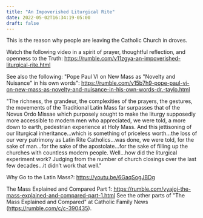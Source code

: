 ```yaml
---
title: "An Impoverished Liturgical Rite"
date: 2022-05-02T16:34:19-05:00
draft: false
---
```

This is the reason why people are leaving the Catholic Church in droves.
<!--more-->
Watch the following video in a spirit of prayer, thoughtful reflection, and openness to the Truth: https://rumble.com/v11zgya-an-impoverished-liturgical-rite.html

See also the following: "Pope Paul VI on New Mass as "Novelty and Nuisance" in his own words": https://rumble.com/v15b7h9-pope-paul-vi-on-new-mass-as-novelty-and-nuisance-in-his-own-words-dr.-taylo.html

"The richness, the grandeur, the complexities of the prayers, the gestures, the movements of the Traditional Latin Mass far surpasses that of the Novus Ordo Missae which purposely sought to make the liturgy supposedly more accessible to modern men who appreciated, we were told, a more down to earth, pedestrian experience at Holy Mass. And this jettisoning of our liturgical inheritance…which is something of priceless worth…the loss of our very patrimony as Latin Rite Catholics…was done, we were told, for the sake of man…for the sake of the apostolate…for the sake of filling up the churches with countless modern people. Well…how did the liturgical experiment work? Judging from the number of church closings over the last few decades…it didn’t work that well."

Why Go to the Latin Mass?: https://youtu.be/6GaqSogJBDg

The Mass Explained and Compared Part 1: https://rumble.com/vyajoj-the-mass-explained-and-compared-part-1.html
See the other parts of "The Mass Explained and Compared" at Catholic Family News (https://rumble.com/c/c-390435).